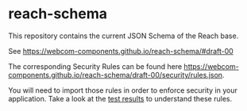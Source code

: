 # reach-schema

This repository contains the current JSON Schema of the Reach base.

See https://webcom-components.github.io/reach-schema/#draft-00

The corresponding Security Rules can be found here https://webcom-components.github.io/reach-schema/draft-00/security/rules.json.

You will need to import those rules in order to enforce security in your application. Take a look at the [test results](https://webcom-components.github.io/reach-schema/draft-00/security/report/) to understand these rules.
